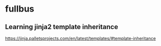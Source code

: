 # fullbus

## Learning jinja2 template inheritance

https://jinja.palletsprojects.com/en/latest/templates/#template-inheritance
